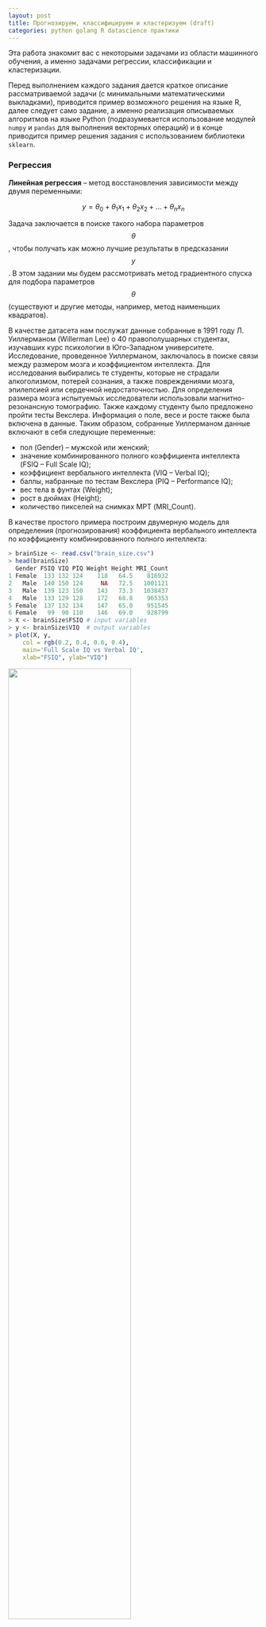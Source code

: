 ```yaml
---
layout: post
title: Прогнозируем, классифицируем и кластеризуем (draft)
categories: python golang R datascience практики
---
```


<script type="text/javascript" async
    src="https://cdn.mathjax.org/mathjax/latest/MathJax.js?config=TeX-MML-AM_CHTML">
</script>

Эта работа знакомит вас с некоторыми задачами из области машинного обучения, а именно задачами регрессии, классификации и кластеризации.

Перед выполнением каждого задания дается краткое описание рассматриваемой задачи (с минимальными математическими выкладками), приводится пример возможного решения на языке R, далее следует само задание, а именно реализация описываемых алгоритмов на языке Python (подразумевается использование модулей `numpy` и `pandas` для выполнения векторных операций) и в конце приводится пример решения задания с использованием библиотеки `sklearn`.

### Регрессия

**Линейная регрессия** – метод восстановления зависимости между двумя переменными:

$$y = \theta_0 + \theta_1x_1 + \theta_2x_2 + ... + \theta_nx_n$$

Задача заключается в поиске такого набора параметров $$\theta$$, чтобы получать как можно лучшие результаты в предсказании $$y$$. В этом задании мы будем рассмотривать метод градиентного спуска для подбора параметров $$\theta$$ (существуют и другие методы, например, метод наименьших квадратов).

В качестве датасета нам послужат данные собранные в 1991 году Л. Уиллерманом (Willerman Lee) о 40 правополушарных студентах, изучавших курс психологии в Юго-Западном университете. Исследование, проведенное Уиллерманом, заключалось в поиске связи между размером мозга и коэффициентом интеллекта. Для исследования выбирались те студенты, которые не страдали алкоголизмом, потерей сознания, а также повреждениями мозга, эпилепсией или сердечной недостаточностью. Для определения размера мозга испытуемых исследователи использовали магнитно-резонансную томографию. Также каждому студенту было предложено пройти тесты Векслера. Информация о поле, весе и росте также была включена в данные. Таким образом, собранные Уиллерманом данные включают в себя следующие переменные:

 - пол (Gender) – мужской или женский;
 - значение комбинированного полного коэффициента интеллекта (FSIQ – Full Scale IQ);
 - коэффициент вербального интеллекта (VIQ – Verbal IQ);
 - баллы, набранные по тестам Векслера (PIQ – Performance IQ);
 - вес тела в фунтах (Weight);
 - рост в дюймах (Height);
 - количество пикселей на снимках МРТ (MRI_Count).

В качестве простого примера построим двумерную модель для определения (прогнозирования) коэффициента вербального интеллекта по коэффициенту комбинированного полного интеллекта:

```r
> brainSize <- read.csv("brain_size.csv")
> head(brainSize)
  Gender FSIQ VIQ PIQ Weight Height MRI_Count
1 Female  133 132 124    118   64.5    816932
2   Male  140 150 124     NA   72.5   1001121
3   Male  139 123 150    143   73.3   1038437
4   Male  133 129 128    172   68.8    965353
5 Female  137 132 134    147   65.0    951545
6 Female   99  90 110    146   69.0    928799
> X <- brainSize$FSIQ # input variables
> y <- brainSize$VIQ  # output variables
> plot(X, y,
    col = rgb(0.2, 0.4, 0.6, 0.4),
    main='Full Scale IQ vs Verbal IQ',
    xlab="FSIQ", ylab="VIQ")
```

<img src="/assets/images/11-ml/linreg1.png" width="70%">

### *Метод градиентного спуска*

Метод градиентного спуска это простой метод для поиска локального минимума функции. Подбор параметров $$\theta$$ происходит в соответствии со следующим правилом:

$$\theta := \theta - \alpha \frac{\partial}{\partial \theta}J(\theta)$$

Где $$J(\theta)$$ называется целевой функцией (cost function), а $$\alpha$$ скоростью обучения (learning rate). Целевая функция вычисляется по следующей формуле:

$$J(\theta) = \frac{1}{2m}\sum_{i=1}^{m}(h_{\theta}(x_i) - y_i)^2 \rightarrow \frac{\partial}{\partial \theta}J(\theta) = \frac{1}{m}\sum_{i=1}^{m}(h_{\theta}(x_i)-y_i)x_i$$

В результате подстановки получим следующее правило для пересчета параметров $$\theta$$:

$$\theta := \theta - \alpha\frac{1}{m}\sum_{i=1}^{m}(h_{\theta}(x_i)-y_i)x_i$$

В репозитории уже есть готовая реализация метода градиентного спуска на языке R, поэтому давайте воспользуемся ей:

```r
> library(repmis)
> source_data("https://github.com/Dementiy/LINK!!!")
> result <- gradientDescent(X, y, 0.00001, 100)
> result$theta
            [, 1]
[1, ] 0.008634596
[2, ] 0.987622436
```

Таким образом, итоговая модель для предсказания значения вербального интеллекта будет выглядеть следующим образом:

$$VIQ = 0.008634596 + 0.987622436 \times FSIQ$$

Например, в случае, когда комбинированный полный коэффициент интеллекта принимает значение в 100 баллов, то значение вербального интеллекта будет равно 98.77 баллам:

```r
> 0.008634596 + 0.987622436 * 100
[1] 98.77088
```

Построим графики сходимости целевой функции:

```r
> plot(result$cost_history, type='l', col='blue', lwd=2, 
    main='Cost function', ylab='cost', xlab='Iterations')
```

<img src="/assets/images/11-ml/linreg2.png" width="50%">

Следует заметить, что приведенная реализация метода градиентного спуска основывается на постоянном шаге $$\alpha$$, также мы положили число итераций равное 100, но на графике сходимости целевой функции хорошо видно, что мы можем уменьшить требуемое число итераций.

Вашей задачей является ...

```python
class LinearRegression:
    
    def __init__(self):
        pass

    def fit(self, X_train, y_train):
        pass

    def predict(self, X_test):
        pass
```

Пример с использованием библиотеки `sklearn`:

```python
>>> import sklearn
```

### Классификация

В общем виде задачу классификации можно представить следующим образом. Имеется множество объектов, которые разделены на классы по некоторым признакам. Например, успевающие студенты и отстающие студенты. В обучающей выборке задано конечное множество объектов и их признаков. Например, перечень всех студентов учебного заведения и все оценки по прошедшим и текущим дисциплинам. Для каждого из объектов обучающей выборки известно, к каким классам они относятся. Принадлежность же остальных объектов к классам неизвестна. Требуется построить алгоритм, способный классифицировать произвольный объект из исходного множества, то есть указать наименование (или номер) класса, к которому объект отнесён в результате применения алгоритма классификации.

```python
class LogisticRegression:
    
    def __init__(self):
        pass

    def fit(self, X_test, y_test):
        pass

    def predict(self, X_train):
        pass
```

### Кластеризация

**Кластерный анализ** – это способ группировки многомерных объектов, основанный на представлении результатов отдельных наблюдений точками подходящего геометрического пространства с последующим выделением групп как «сгустков» этих точек (кластеров, таксонов). Задачей такого разделения на группы является ухватить естественную структуру данных и абстрагироваться от индивидуальных характеристик каждого объекта к более общим признакам, которые объединяют эти объекты в кластеры. Например, кластеризация документов по их содержимому или кластеризация покупателей по их потребительской корзине и т.д. Так как заранее не известно по каким признакам следует объединять объекты в кластеры, то кластерный анализ относят к методам **обучения без учителя** (unsupervised learning).

Одним из наиболее простых и распространенных алгоритмов кластеризации является алгоритм k-средних (k-means), в котором каждый кластер представлен его центром (центроидом). k-средних можно описать следующими 4-мя шагами:

1. Выбрать k объектов как начальные центроиды.
2. Отнести остальные объекты к ближайшим центроидам.
3. Произвести перерасчет центроидов.
4. Повторять шаги 2 и 3 до тех пор, пока центроиды не перестанут «двигаться».

Пример поиска трех кластеров, используя алгоритм K-средних представлен на рисунках ниже:

![](/assets/images/11-ml/kmeans1.png)
![](/assets/images/11-ml/kmeans2.png)
![](/assets/images/11-ml/kmeans3.png)
![](/assets/images/11-ml/kmeans4.png)
![](/assets/images/11-ml/kmeans5.png)
![](/assets/images/11-ml/kmeans6.png)
![](/assets/images/11-ml/kmeans7.png)
![](/assets/images/11-ml/kmeans8.png)

Вашей задачей является написать класс `KMeans` со следующим интерфейсом:

```python
class KMeans:
    
    def __init__(self, n_clusters):
        pass

    def fit(self, X):
        pass

    def predict(self, y):
        pass
```

Для обучения модели будем использовать хорошо известный набор данных с лепестками цветов ириса:

```python
df = pd.read_csv('iris.csv')
X = df.loc[:, data.columns != 'Name'].as_matrix()
model = KMeans(3)
model.fit(X)
clusters = models._clusters
```

```python
plt.figure(figsize=(14,7))

# Create a colormap
colormap = np.array(['red', 'lime', 'black'])

# Plot Sepal
plt.subplot(1, 2, 1)
plt.scatter(df.SepalLength, df.SepalWidth, c=colormap[clusters], s=40)
plt.title('Sepal')

plt.subplot(1, 2, 2)
plt.scatter(df.PetalLength, df.PetalWidth, c=colormap[clusters], s=40)
plt.title('Petal')
```
